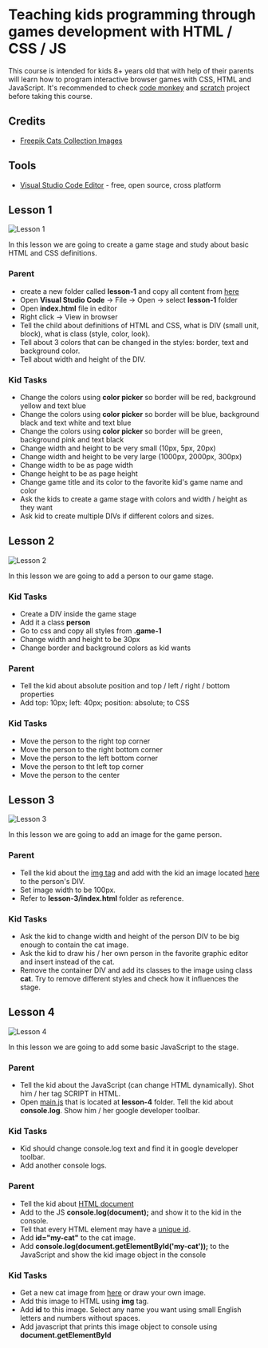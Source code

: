 # Teaching kids programming through games development with HTML / CSS / JS

This course is intended for kids 8+ years old that with help of their parents will learn how to program interactive browser games with CSS, HTML and JavaScript. It's recommended to check [code monkey](https://www.playcodemonkey.com/) and [scratch](https://scratch.mit.edu/) project before taking this course.

## Credits
- [Freepik Cats Collection Images](https://www.freepik.com/free-vector/coloured-cats-collection_1072063.htm) 

## Tools
- [Visual Studio Code Editor](https://code.visualstudio.com/) - free, open source, cross platform

## Lesson 1
![Lesson 1](https://raw.githubusercontent.com/1rosehip/coding-games-for-kids-to-learn-programming/master/lesson-1/lesson-1.png "Lesson 1")

In this lesson we are going to create a game stage and study about basic HTML and CSS definitions.
    
### Parent
- create a new folder called **lesson-1** and copy all content from [here](https://github.com/1rosehip/coding-games-for-kids-to-learn-programming/tree/master/lesson-1)
- Open **Visual Studio Code** -> File -> Open -> select **lesson-1** folder
- Open **index.html** file in editor 
- Right click -> View in browser    
- Tell the child about definitions of HTML and CSS, what is DIV (small unit, block), what is class (style, color, look).
- Tell about 3 colors that can be changed in the styles: border, text and background color.
- Tell about width and height of the DIV.

### Kid Tasks
- Change the colors using **color picker** so border will be red, background yellow and text blue
- Change the colors using **color picker** so border will be blue, background black and text white
and text blue
- Change the colors using **color picker** so border will be green, background pink and text black
- Change width and height to be very small (10px, 5px, 20px)
- Change width and height to be very large (1000px, 2000px, 300px)
- Change width to be as page width
- Change height to be as page height
- Change game title and its color to the favorite kid's game name and color
- Ask the kids to create a game stage with colors and width / height as they want
- Ask kid to create multiple DIVs if different colors and sizes.

## Lesson 2
![Lesson 2](https://raw.githubusercontent.com/1rosehip/coding-games-for-kids-to-learn-programming/master/lesson-2/lesson-2.png "Lesson 2")

In this lesson we are going to add a person to our game stage.

### Kid Tasks
- Create a DIV inside the game stage
- Add it a class **person**
- Go to css and copy all styles from **.game-1**
- Change width and height to be 30px
- Change border and background colors as kid wants

### Parent
- Tell the kid about absolute position and top / left / right / bottom properties
- Add top: 10px; left: 40px; position: absolute; to CSS

### Kid Tasks
- Move the person to the right top corner
- Move the person to the right bottom corner
- Move the person to the left bottom corner
- Move the person to tht left top corner
- Move the person to the center  

## Lesson 3

![Lesson 3](https://raw.githubusercontent.com/1rosehip/coding-games-for-kids-to-learn-programming/master/lesson-3/lesson-3.png?v=1 "Lesson 3")

In this lesson we are going to add an image for the game person.

### Parent
- Tell the kid about the [img tag](https://developer.mozilla.org/en-US/docs/Web/HTML/Element/img) and add with the kid an image located [here](https://github.com/1rosehip/coding-games-for-kids-to-learn-programming/tree/master/img/cats) to the person's DIV.
- Set image width to be 100px.
- Refer to **lesson-3/index.html** folder as reference.

### Kid Tasks
- Ask the kid to change width and height of the person DIV to be big enough to contain the cat image.
- Ask the kid to draw his / her own person in the favorite graphic editor and insert instead of the cat.
- Remove the container DIV and add its classes to the image using class **cat**. Try to remove different styles and check how it influences the stage.

## Lesson 4

![Lesson 4](https://raw.githubusercontent.com/1rosehip/coding-games-for-kids-to-learn-programming/master/lesson-4/lesson-4.png "Lesson 4")

In this lesson we are going to add some basic JavaScript to the stage.

### Parent
- Tell the kid about the JavaScript (can change HTML dynamically). Shot him / her tag SCRIPT in HTML.
- Open [main.js](https://github.com/1rosehip/coding-games-for-kids-to-learn-programming/blob/master/lesson-4/main.js) that is located at **lesson-4** folder. Tell the kid about **console.log**. Show him / her google developer toolbar.

### Kid Tasks
- Kid should change console.log text and find it in google developer toolbar.
- Add another console logs.

### Parent
- Tell the kid about [HTML document](https://developer.mozilla.org/en-US/docs/Web/API/Document)
- Add to the JS **console.log(document);** and show it to the kid in the console.
- Tell that every HTML element may have a [unique id](https://developer.mozilla.org/en-US/docs/Web/HTML/Global_attributes/id).
- Add **id="my-cat"** to the cat image.
- Add **console.log(document.getElementById('my-cat'));** to the JavaScript and show the kid image object in the console

### Kid Tasks
- Get a new cat image from [here](https://github.com/1rosehip/coding-games-for-kids-to-learn-programming/tree/master/img/cats) or draw your own image.
- Add this image to HTML using **img** tag.
- Add **id** to this image. Select any name you want using small English letters and numbers without spaces.
- Add javascript that prints this image object to console using **document.getElementById**